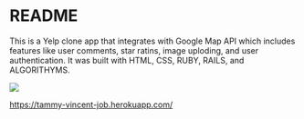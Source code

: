 # README

This is a Yelp clone app that integrates with Google Map API which includes features like user comments, star ratins, image uploding, and user authentication. It was built with HTML, CSS, RUBY, RAILS, and ALGORITHYMS.


![](./images/screenshot.png)


https://tammy-vincent-job.herokuapp.com/
